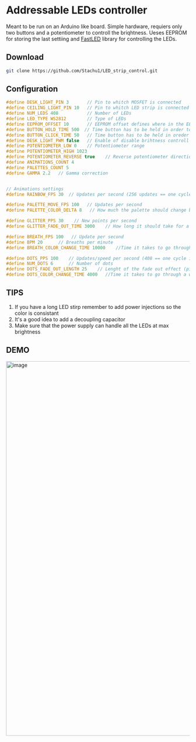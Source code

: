 # Addressable LEDs controller
Meant to be run on an Arduino like board.
Simple hardware, requiers only two buttons and a potentiometer to controll the briqhtness.
Ueses EEPROM for storing the last settiing and [FastLED](https://fastled.io/) library for controlling the LEDs.

## Download
```bash
git clone https://github.com/Stachu1/LED_strip_control.git
```

## Configuration
```C
#define DESK_LIGHT_PIN 3       // Pin to whitch MOSFET is connected
#define CEILING_LIGHT_PIN 10   // Pin to whitch LED strip is connected
#define NUM_LEDS 408           // Number of LEDs
#define LED_TYPE WS2812        // Type of LEDs
#define EEPROM_OFFSET 10       // EEPROM offset defines where in the EEPROM data should be saved
#define BUTTON_HOLD_TIME 500  // Time button has to be held in order to be recognized as held (milliseconds)
#define BUTTON_CLICK_TIME 50   // Time button has to be held in oreder to be recoginzed as clicked (milliseconds)
#define DESK_LIGHT_PWM false   // Enable of disable brihtness controll of the desk light
#define POTENTIOMETER_LOW 0    // Potentiometer range
#define POTENTIOMETER_HIGH 1023
#define POTENTIOMETER_REVERSE true    // Reverse potentiometer direction
#define ANIMATIONS_COUNT 4
#define PALETTES_COUNT 5
#define GAMMA 2.2   // Gamma correction


// Animations settings
#define RAINBOW_FPS 30  // Updates per second (256 updates == one cycle)

#define PALETTE_MOVE_FPS 100   // Updates per second
#define PALETTE_COLOR_DELTA 8   // How much the palette should change between LEDs

#define GLITTER_PPS 30    // New points per second
#define GLITTER_FADE_OUT_TIME 3000    // How long it should take for a pixel to fade out (milliseconds)

#define BREATH_FPS 100   // Update per second
#define BPM 20      // Breaths per minute
#define BREATH_COLOR_CHANGE_TIME 10000    //Time it takes to go through a whole palette (milliseconds)

#define DOTS_PPS 100    // Updates/speed per second (408 == one cycle in one second)
#define NUM_DOTS 6      // Number of dots
#define DOTS_FADE_OUT_LENGTH 25    // Lenght of the fade out effect (pixels)
#define DOTS_COLOR_CHANGE_TIME 4000   //Time it takes to go through a whole palette (milliseconds)
```

## TIPS
1. If you have a long LED stirp remember to add power injections so the color is consistant
2. It's a good idea to add a decoupling capacitor
3. Make sure that the power supply can handle all the LEDs at max brightness

## DEMO
<img width="1024" alt="image" src="https://github.com/Stachu1/LED_strip_control/assets/77758413/cf3c0962-e5d7-46c9-974e-bff0d8291310">
